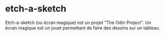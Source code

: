 # etch-a-sketch
Etch-a-sketch (ou écran magique) est un projet "The Odin Project". Un écran magique est un jouet permettant de faire des dessins sur un tableau.
